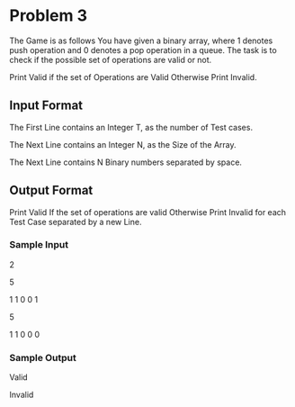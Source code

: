 # Problem 3

The Game is as follows You have given a binary array, where 1 denotes push operation and 0 denotes a pop operation in a queue. The task is to check if the possible set of operations are valid or not.

Print Valid if the set of Operations are Valid Otherwise Print Invalid.

## Input Format

The First Line contains an Integer T, as the number of Test cases.

The Next Line contains an Integer N, as the Size of the Array.

The Next Line contains N Binary numbers separated by space.

## Output Format

Print Valid If the set of operations are valid Otherwise Print Invalid for each Test Case separated by a new Line.

### Sample Input

2

5

1 1 0 0 1

5

1 1 0 0 0 

### Sample Output

Valid

Invalid
